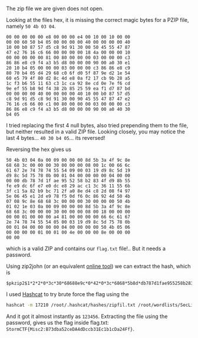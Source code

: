 The zip file we are given does not open.

Looking at the files hex, it is missing the correct magic bytes for a PZIP file, namely `50 4b 03 04`.

```
00 00 00 00 00 e8 00 00 00 e4 00 10 00 10 00 00
00 00 60 50 b4 05 00 00 00 00 40 00 00 00 00 40
10 00 b0 87 57 d5 c8 9d 91 30 00 50 45 55 47 87
47 e2 76 16 c6 66 00 00 00 00 18 4a 00 00 00 10
00 00 00 00 00 81 00 80 00 00 00 03 00 00 00 c3
86 86 e8 c9 f4 a3 b5 d8 00 00 00 90 00 a0 30 e1
20 10 b4 05 00 00 00 03 00 00 00 c3 86 86 e8 c9
80 70 b4 05 d4 29 68 c0 6f d0 5f 87 9e d2 1e 54
60 e5 79 4f 80 d2 8c 4d e8 0a f2 17 cb 9b 28 a5
1c f3 b6 55 11 63 c3 1c ca 92 8e cd 0e 7e f6 cd
9e ef 55 b8 9d f4 38 2b 85 25 59 ea f1 d7 87 bd
00 00 00 00 40 00 00 00 00 40 10 00 b0 87 57 d5
c8 9d 91 d5 c8 9d 91 30 00 90 45 55 47 87 47 e2
76 16 c6 66 00 c1 00 80 00 00 00 03 00 00 00 c3
86 86 e8 c9 f4 a3 b5 d8 00 00 00 90 00 a0 40 30
b4 05
```

I tried replacing the first 4 null bytes, also tried prepending them to the file, but neither resulted in a valid ZIP file. Looking closely, you may notice the last 4 bytes... `40 30 b4 05`... its reversed!

Reversing the hex gives us

```
50 4b 03 04 0a 00 09 00 00 00 8d 5b 3a 4f 9c 8e
68 68 3c 00 00 00 30 00 00 00 08 00 1c 00 66 6c
61 67 2e 74 78 74 55 54 09 00 03 19 d9 8c 5d 19
d9 8c 5d 75 78 0b 00 01 04 00 00 00 00 04 00 00
00 00 db 78 7d 1f ae 95 52 58 b2 83 4f d9 8b 55
fe e9 dc 6f e7 e0 dc e8 29 ac c1 3c 36 11 55 6b
3f c1 5a 82 b9 bc 71 2f a0 8e d4 c8 2d 08 f4 97
5e 06 45 e1 2d e9 78 f5 0d f6 0c 86 92 4d 50 4b
07 08 9c 8e 68 68 3c 00 00 00 30 00 00 00 50 4b
01 02 1e 03 0a 00 09 00 00 00 8d 5b 3a 4f 9c 8e
68 68 3c 00 00 00 30 00 00 00 08 00 18 00 00 00
00 00 01 00 00 00 a4 81 00 00 00 00 66 6c 61 67
2e 74 78 74 55 54 05 00 03 19 d9 8c 5d 75 78 0b
00 01 04 00 00 00 00 04 00 00 00 00 50 4b 05 06
00 00 00 00 01 00 01 00 4e 00 00 00 8e 00 00 00
00 00
```

which is a valid ZIP and contains our `flag.txt` file!.. But it needs a password.

Using zip2john (or an equivalent [online tool](https://www.onlinehashcrack.com/tools-zip-rar-7z-archive-hash-extractor.php)) we can extract the hash, which is

```
$pkzip2$1*2*2*0*3c*30*68688e9c*0*42*0*3c*6868*5b8d*db787d1fae955258b2834fd98b55fee9dc6fe7e0dce829acc13c3611556b3fc15a82b9bc712fa08ed4c82d08f4975e0645e12de978f50df60c86924d*$/pkzip2$
```

I used [Hashcat](https://github.com/someshkar/colabcat) to try brute force the flag using the 

```bash
hashcat -m 17210 /root/.hashcat/hashes/zipfil.txt /root/wordlists/SecLists/Passwords/Leaked-Databases/rockyou-75.txt
```

And it got it almost instantly as `123456`. Extracting the file using the password, gives us the flag inside flag.txt: `StormCTF{Misc2:B73dba52ceDA4dDccb31Ec1b1cDa24Ff}`.